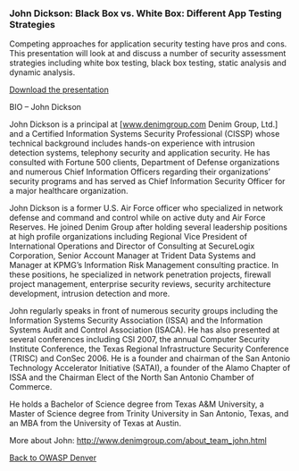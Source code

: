 ### John Dickson: Black Box vs. White Box: Different App Testing Strategies

Competing approaches for application security testing have pros and
cons. This presentation will look at and discuss a number of security
assessment strategies including white box testing, black box testing,
static analysis and dynamic analysis.

[Download the
presentation](https://www.owasp.org/images/e/e5/BBvsWB_Denver.pdf)

BIO – John Dickson

John Dickson is a principal at \[www.denimgroup.com Denim Group, Ltd.\]
and a Certified Information Systems Security Professional (CISSP) whose
technical background includes hands-on experience with intrusion
detection systems, telephony security and application security. He has
consulted with Fortune 500 clients, Department of Defense organizations
and numerous Chief Information Officers regarding their organizations’
security programs and has served as Chief Information Security Officer
for a major healthcare organization.

John Dickson is a former U.S. Air Force officer who specialized in
network defense and command and control while on active duty and Air
Force Reserves. He joined Denim Group after holding several leadership
positions at high profile organizations including Regional Vice
President of International Operations and Director of Consulting at
SecureLogix Corporation, Senior Account Manager at Trident Data Systems
and Manager at KPMG’s Information Risk Management consulting practice.
In these positions, he specialized in network penetration projects,
firewall project management, enterprise security reviews, security
architecture development, intrusion detection and more.

John regularly speaks in front of numerous security groups including the
Information Systems Security Association (ISSA) and the Information
Systems Audit and Control Association (ISACA). He has also presented at
several conferences including CSI 2007, the annual Computer Security
Institute Conference, the Texas Regional Infrastructure Security
Conference (TRISC) and ConSec 2006. He is a founder and chairman of the
San Antonio Technology Accelerator Initiative (SATAI), a founder of the
Alamo Chapter of ISSA and the Chairman Elect of the North San Antonio
Chamber of Commerce.

He holds a Bachelor of Science degree from Texas A\&M University, a
Master of Science degree from Trinity University in San Antonio, Texas,
and an MBA from the University of Texas at Austin.

More about John: <http://www.denimgroup.com/about_team_john.html>

[Back to OWASP Denver](https://www.owasp.org/index.php/Denver)